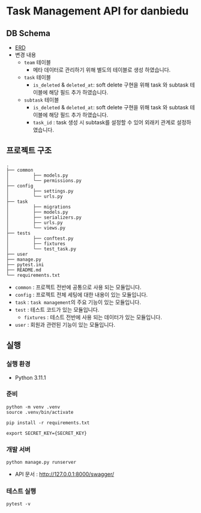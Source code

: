 # Task Management API for danbiedu
## DB Schema
- <a href="https://dbdiagram.io/d/644774ae6b31947051248964">ERD</a>
- 변경 내용
  - `team` 테이블
    - 메타 데이터로 관리하기 위해 별도의 테이블로 생성 하였습니다.
  - `task` 테이블
    - `is_deleted` & `deleted_at`: soft delete 구현을 위해 task 와 subtask 테이블에 해당 필드 추가 하였습니다.
  - `subtask` 테이블
    - `is_deleted` & `deleted_at`: soft delete 구현을 위해 task 와 subtask 테이블에 해당 필드 추가 하였습니다.
    - `task_id` : task 생성 시 subtask를 설정할 수 있어 외래키 관계로 설정하였습니다.

## 프로젝트 구조
```shell
.
├── common
│         ├── models.py
│         └── permissions.py
├── config
│         ├── settings.py
│         └── urls.py
├── task
│         ├── migrations
│         ├── models.py
│         ├── serializers.py
│         ├── urls.py
│         └── views.py
├── tests
│         ├── conftest.py
│         ├── fixtures
│         └── test_task.py
├── user
├── manage.py
├── pytest.ini
├── README.md
└── requirements.txt
```
- `common` : 프로젝트 전반에 공통으로 사용 되는 모듈입니다.
- `config` : 프로젝트 전체 세팅에 대한 내용이 있는 모듈입니다.
- `task`   : `task management`의 주요 기능이 있는 모듈입니다.
- `test`   : 테스트 코드가 있는 모듈입니다.
  - `fixtures` : 테스트 전반에 사용 되는 데이터가 있는 모듈입니다.
- `user`   : 회원과 관련된 기능이 있는 모듈입니다.

## 실행
### 실행 환경
- Python 3.11.1

### 준비
```shell
python -m venv .venv
source .venv/bin/activate

pip install -r requirements.txt

export SECRET_KEY={SECRET_KEY}
```

### 개발 서버
```shell
python manage.py runserver
```
- API 문서 : http://127.0.0.1:8000/swagger/

### 테스트 실행
```shell
pytest -v
```